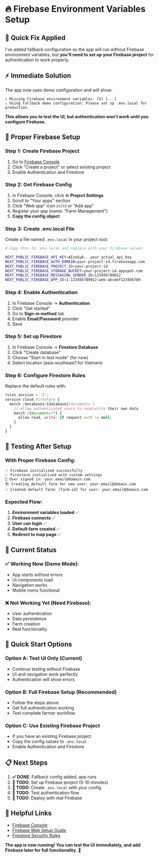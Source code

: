 # 🔥 Firebase Environment Variables Setup

## 🚨 **Quick Fix Applied**

I've added fallback configuration so the app will run without Firebase environment variables, but **you'll need to set up your Firebase project** for authentication to work properly.

## ⚡ **Immediate Solution**

The app now uses demo configuration and will show:
```
⚠️ Missing Firebase environment variables: (5) [...]
⚠️ Using fallback demo configuration. Please set up .env.local for production.
```

**This allows you to test the UI, but authentication won't work until you configure Firebase.**

## 🔧 **Proper Firebase Setup**

### **Step 1: Create Firebase Project**
1. Go to [Firebase Console](https://console.firebase.google.com/)
2. Click "Create a project" or select existing project
3. Enable Authentication and Firestore

### **Step 2: Get Firebase Config**
1. In Firebase Console, click ⚙️ **Project Settings**
2. Scroll to "Your apps" section
3. Click "Web app" icon (</>) or "Add app"
4. Register your app (name: "Farm Management")
5. **Copy the config object**

### **Step 3: Create .env.local File**
Create a file named `.env.local` in your project root:

```bash
# Copy this to .env.local and replace with your Firebase values

NEXT_PUBLIC_FIREBASE_API_KEY=AIzaSyA...your_actual_api_key
NEXT_PUBLIC_FIREBASE_AUTH_DOMAIN=your-project-id.firebaseapp.com
NEXT_PUBLIC_FIREBASE_PROJECT_ID=your-project-id
NEXT_PUBLIC_FIREBASE_STORAGE_BUCKET=your-project-id.appspot.com
NEXT_PUBLIC_FIREBASE_MESSAGING_SENDER_ID=123456789012
NEXT_PUBLIC_FIREBASE_APP_ID=1:123456789012:web:abcdef123456789
```

### **Step 4: Enable Authentication**
1. In Firebase Console → **Authentication**
2. Click "Get started"
3. Go to **Sign-in method** tab
4. Enable **Email/Password** provider
5. Save

### **Step 5: Set up Firestore**
1. In Firebase Console → **Firestore Database**
2. Click "Create database"
3. Choose "Start in test mode" (for now)
4. Select location (asia-southeast1 for Vietnam)

### **Step 6: Configure Firestore Rules**
Replace the default rules with:

```javascript
rules_version = '2';
service cloud.firestore {
  match /databases/{database}/documents {
    // Allow authenticated users to read/write their own data
    match /{document=**} {
      allow read, write: if request.auth != null;
    }
  }
}
```

## 🧪 **Testing After Setup**

### **With Proper Firebase Config:**
```
✅ Firebase initialized successfully
✅ Firestore initialized with custom settings
🔐 User signed in: your.email@domain.com
🏗️ Creating default farm for new user: your.email@domain.com
✅ Created default farm: [farm-id] for user: your.email@domain.com
```

### **Expected Flow:**
1. **Environment variables loaded** ✅
2. **Firebase connects** ✅  
3. **User can login** ✅
4. **Default farm created** ✅
5. **Redirect to map page** ✅

## 🎯 **Current Status**

### **✅ Working Now (Demo Mode):**
- App starts without errors
- UI components load
- Navigation works
- Mobile menu functional

### **❌ Not Working Yet (Need Firebase):**
- User authentication
- Data persistence  
- Farm creation
- Real functionality

## 🚀 **Quick Start Options**

### **Option A: Test UI Only (Current)**
- Continue testing without Firebase
- UI and navigation work perfectly
- Authentication will show errors

### **Option B: Full Firebase Setup (Recommended)**
- Follow the steps above
- Get full authentication working
- Test complete farmer workflow

### **Option C: Use Existing Firebase Project**
- If you have an existing Firebase project
- Copy the config values to `.env.local`
- Enable Authentication and Firestore

## 📋 **Next Steps**

1. **✅ DONE**: Fallback config added, app runs
2. **🔧 TODO**: Set up Firebase project (5-10 minutes)
3. **📝 TODO**: Create `.env.local` with your config
4. **🧪 TODO**: Test authentication flow
5. **🚀 TODO**: Deploy with real Firebase

## 🔗 **Helpful Links**

- [Firebase Console](https://console.firebase.google.com/)
- [Firebase Web Setup Guide](https://firebase.google.com/docs/web/setup)
- [Firestore Security Rules](https://firebase.google.com/docs/firestore/security/get-started)

**The app is now running! You can test the UI immediately, and add Firebase later for full functionality.** 🌾